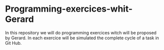 # Programming-exercices-whit-Gerard

In this repository we will do programming exercices witch will be proposed by Gerard.
In each exercice will be simulated the complete cycle of a task in Git Hub.
